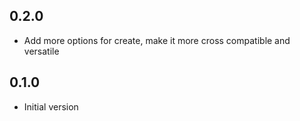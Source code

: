 ## 0.2.0

- Add more options for create, make it more cross compatible and versatile

## 0.1.0

- Initial version
